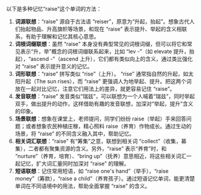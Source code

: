 以下是多种记忆“raise”这个单词的方法：
1. **词源联想**：“raise” 源自于古法语 “reiser”，原意为“升起，抬起”。想象古代人们抬起物品、升高旗帜等场景，和现在 “raise” 表示提升、举起的含义相联系，有助于理解和记忆其核心意思。
2. **词根词缀联想**：虽然 “raise” 本身没有典型常见的词根词缀，但可以将它和常见表示“升，举”概念的词根词缀联系起来，比如 “lev -”（如 elevate 提升，抬起），“ascend -”（ascend 上升），它们都有类似向上的含义，通过类比强化对 “raise” 表示提升意义的记忆。
3. **词形联想**：“raise” 拼写类似 “rise”（上升）。 “rise” 通常指自然的升起，如太阳升起（The sun rises），而 “raise” 更强调人为地举起、提升。把这两个词放在一起对比记忆，注意它们用法上的差异，就更容易记住 “raise”。
4. **发音联想**：“raise” 发音类似“瑞兹”，可以联想为一个人喊着“瑞兹”，同时举起双手，做出提升的动作，这样借助有趣的发音联想，加深对“举起，提升”含义的印象。
5. **场景联想**：想象在课堂上，老师提问，同学们纷纷 raise（举起）手来回答问题；或者想象农民种植庄稼，精心照料 raise（养育）作物成长。通过生动的场景，将 “raise” 的不同含义融入其中，帮助记忆。
6. **相关词汇联想**：“raise” 有“筹集”之意，联想到相关词 “collect”（收集，募集），二者都有聚集资源的含义。另外，“raise” 表示“养育”时，和 “nurture”（养育，培育）、“bring up”（抚养）意思相近，将这些相关词汇一起记忆，扩大词汇量同时加深对 “raise” 的理解。
7. **短语联想**：记住常用短语，如 “raise one's hand”（举手），“raise money”（筹款），“raise a child”（养育孩子）。通过短语记忆单词，能更清楚单词在不同语境中的用法，帮助全面掌握 “raise” 的含义。 